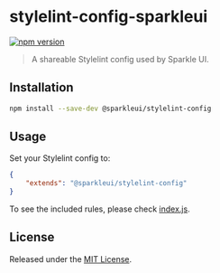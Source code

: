 # stylelint-config-sparkleui

[![npm version](https://img.shields.io/npm/v/@sparkleui/stylelint-config?logo=npm&logoColor=fff)](https://www.npmjs.com/package/@sparkleui/stylelint-config)

> A shareable Stylelint config used by Sparkle UI.

## Installation

```sh
npm install --save-dev @sparkleui/stylelint-config
```

## Usage

Set your Stylelint config to:

```json
{
    "extends": "@sparkleui/stylelint-config"
}
```

To see the included rules, please check [index.js](index.js).

## License

Released under the [MIT License](LICENSE).
